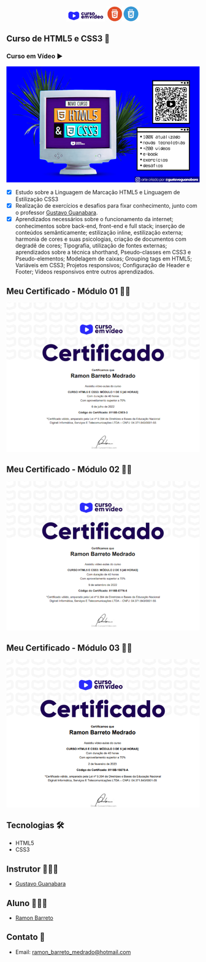 <p align="center">
  <img alt="cursoemvideo" src=".github/cursoemvideo.png" />

  <img alt="html-css" src=".github/html-css.jpg" />
</p>

## Curso de HTML5 e CSS3 📘
### Curso em Vídeo ▶


<p align="center">
  <img alt="curso" src=".github/curso_html-css.png">
</p>

- [x] Estudo sobre a Linguagem de Marcação HTML5 e Linguagem de Estilização CSS3
- [x] Realização de exercícios e desafios para fixar conhecimento, junto com o professor <a target="_blank" href="https://www.linkedin.com/in/guanabara/">Gustavo Guanabara</a>.
- [x] Aprendizados necessários sobre o funcionamento da internet; conhecimentos sobre back-end, front-end e full stack; inserção de conteúdos semânticamente; estilização inline, estilização externa; harmonia de cores e suas psicologias, criação de documentos com degradê de cores; Tipografia, utilização de fontes externas; aprendizados sobre a técnica shorthand, Pseudo-classes em CSS3 e Pseudo-elementos; Modelagem de caixas; Grouping tags em HTML5; Variáveis em CSS3; Projetos responsivos; Configuração de Header e Footer; Vídeos responsivos entre outros aprendizados.

## Meu Certificado - Módulo 01 📃🎉

<p align="center">
  <img alt="certificado_ramon01" src=".github/certificado_mod01.PNG">
</p>

## Meu Certificado - Módulo 02 📃🎉

<p align="center">
  <img alt="certificado_ramon2" src=".github/certificado_mod02.PNG">
</p>

## Meu Certificado - Módulo 03 📃🎉

<p align="center">
  <img alt="certificado_ramon3" src=".github/certificado_mod03.PNG">
</p>

## Tecnologias 🛠

- HTML5
- CSS3

## Instrutor 👨🏽‍🏫
- <a target="_blank" href="https://www.linkedin.com/in/guanabara/">Gustavo Guanabara</a>

## Aluno 👨🏽‍🎓

- <a target="_blank" href="https://www.linkedin.com/in/ramon-barreto-076191180/">Ramon Barreto</a>

## Contato 📲

- Email: ramon_barreto_medrado@hotmail.com







